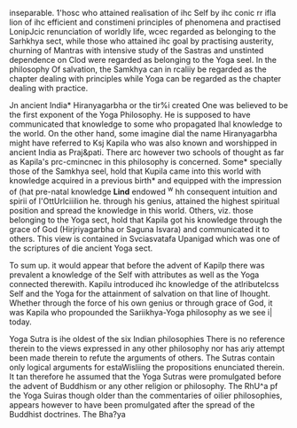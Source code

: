 inseparable. 1'hosc who attained realisation of ihc Self by ihc conic rr ifla lion of ihc efficient and constimeni principles of phenomena and practised LonipJcic renunciation of worldly life, wcec regarded as belonging to the Sarhkhya sect, while those who attained ihc goal by practising austerity, churning of Mantras with intensive study of the Sastras and unstinted dependence on Clod were regarded as belonging to the Yoga seel. In the philosophy Of salvation, the Samkhya can in rcaliiy be regarded as the chapter dealing with principles while Yoga can be regarded as the chapter dealing with practice.

Jn ancient India\* Hiranyagarbha or the tir%i created One was believed to be the first exponent of the Yoga Philosophy. He is supposed to have communicated that knowledge to some who propagated lhal knowledge to the world. On the other hand, some imagine dial the name Hiranyagarbha might have referred to Ksj Kapila who was also known and worshipped in ancient India as Praj&pati. There arc however two schools of thought as far as Kapila's prc-cmincnec in this philosophy is concerned. Some\* specially those of the Samkhya seel, hold that Kupila came into this world with knowledge acquired in a previous birth\* and equipped with the impression of (hat pre-natal knowledge **Lind** endowed <sup>w</sup> hh consequent intuition and spirii of I'OttUrlciiilion he. through his genius, attained the highest spiritual position and spread the knowledge in this world. Others, viz. those belonging to the Yoga sect, hold that Kapila got his knowledge through the grace of God (Hirjriyagarbha or Saguna Isvara) and communicated it to others. This view is contained in Svciasvatafa Upanigad which was one of the scriptures of die ancient Yoga sect.

To sum up. it would appear that before the advent of Kapilp there was prevalent a knowledge of the Self with attributes as well as the Yoga connected therewith. Kapilu introduced ihc knowledge of the atlributelcss Self and the Yoga for the attainment of salvation on that line of Ihought. Whether through the force of his own genius or through grace of God, it was Kapila who propounded the Sariikhya-Yoga philosophy as we see i| today.

Yoga Sutra is ihe oldest of the six Indian philosophies There is no reference therein to the views expressed in any other philosophy nor has ariy attempt been made therein to refute the arguments of others. The Sutras contain only logical arguments for estaWisliing the propositions enunciated therein. It tan therefore he assumed that the Yoga Sutras were promulgated before the advent of Buddhism or any other religion or philosophy. The RhU^a pf the Yoga Suiras though older than the commentaries of oilier philosophies, appears however to have been promulgated after the spread of the Buddhist doctrines. The Bha?ya